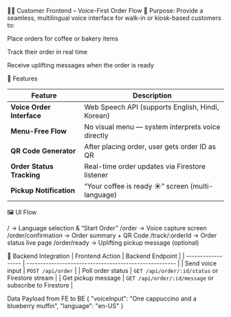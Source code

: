 🧍‍♂️ Customer Frontend – Voice-First Order Flow
🔧 Purpose:
Provide a seamless, multilingual voice interface for walk-in or kiosk-based customers to:

Place orders for coffee or bakery items

Track their order in real time

Receive uplifting messages when the order is ready

📱 Features

| Feature                   | Description                                       |
| ------------------------- | ------------------------------------------------- |
| **Voice Order Interface** | Web Speech API (supports English, Hindi, Korean)  |
| **Menu-Free Flow**        | No visual menu — system interprets voice directly |
| **QR Code Generator**     | After placing order, user gets order ID as QR     |
| **Order Status Tracking** | Real-time order updates via Firestore listener    |
| **Pickup Notification**   | “Your coffee is ready ☀️” screen (multi-language) |

🖼️ UI Flow

/                     → Language selection & “Start Order”
/order                → Voice capture screen
/order/confirmation   → Order summary + QR Code
/track/:orderId       → Order status live page
/order/ready          → Uplifting pickup message (optional)

🔌 Backend Integration
| Frontend Action    | Backend Endpoint                                       |
| ------------------ | ------------------------------------------------------ |
| Send voice input   | `POST /api/order`                                      |
| Poll order status  | `GET /api/order/:id/status` or Firestore stream        |
| Get pickup message | `GET /api/order/:id/message` or subscribe to Firestore |

Data Payload from FE to BE
{
  "voiceInput": "One cappuccino and a blueberry muffin",
  "language": "en-US"
}
